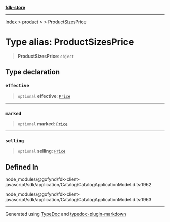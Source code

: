 [**fdk-store**](../../../README.md)
***

[Index](../../../API.md) > [product](../../README.md) > [<internal>](../README.md) > ProductSizesPrice

# Type alias: ProductSizesPrice

> **ProductSizesPrice**: `object`

## Type declaration

### `effective`

> `optional` **effective**: [`Price`](type-alias.Price.md)

***

### `marked`

> `optional` **marked**: [`Price`](type-alias.Price.md)

***

### `selling`

> `optional` **selling**: [`Price`](type-alias.Price.md)

## Defined In

node\_modules/@gofynd/fdk-client-javascript/sdk/application/Catalog/CatalogApplicationModel.d.ts:1962

node\_modules/@gofynd/fdk-client-javascript/sdk/application/Catalog/CatalogApplicationModel.d.ts:1963

***
Generated using [TypeDoc](https://typedoc.org/) and [typedoc-plugin-markdown](https://www.npmjs.com/package/typedoc-plugin-markdown)
